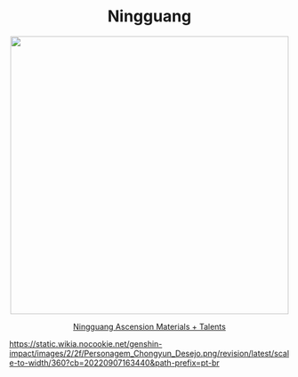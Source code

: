 <body>
  <div align="center">
    <h1> Ningguang </h1>
<img src="" width=500>
<p></p>
<a href="https://static.wikia.nocookie.net/genshin-impact/images/b/b4/Personagem_Ningguang_Desejo.png/revision/latest?cb=20220907160901&path-prefix=pt-br">Ningguang Ascension Materials + Talents</a><br>
  
  </div>
</body>

https://static.wikia.nocookie.net/genshin-impact/images/2/2f/Personagem_Chongyun_Desejo.png/revision/latest/scale-to-width/360?cb=20220907163440&path-prefix=pt-br
